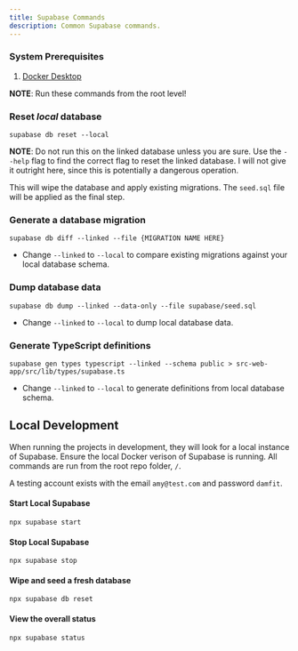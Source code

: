 ```yaml
---
title: Supabase Commands 
description: Common Supabase commands.
---
```


### System Prerequisites
1. [Docker Desktop](https://www.docker.com/products/docker-desktop/)

**NOTE**: Run these commands from the root level!

### Reset *local* database
`supabase db reset --local`

**NOTE**: Do not run this on the linked database unless you are sure.
Use the `--help` flag to find the correct flag to reset the linked database.
I will not give it outright here, since this is potentially a dangerous operation.

This will wipe the database and apply existing migrations. The
`seed.sql` file will be applied as the final step.

### Generate a database migration
`supabase db diff --linked --file {MIGRATION NAME HERE}`
* Change `--linked` to `--local` to compare existing migrations against your local database schema.

### Dump database data
`supabase db dump --linked --data-only --file supabase/seed.sql`
* Change `--linked` to `--local` to dump local database data.

### Generate TypeScript definitions
`supabase gen types typescript --linked --schema public > src-web-app/src/lib/types/supabase.ts`
* Change `--linked` to `--local` to generate definitions from local database schema.

## Local Development
When running the projects in development, they will look for a local instance of Supabase. Ensure
the local Docker verison of Supabase is running. All commands are run from the root repo folder, `/`.

A testing account exists with the email `amy@test.com` and password `damfit`.

#### Start Local Supabase
`npx supabase start`

#### Stop Local Supabase
`npx supabase stop`

#### Wipe and seed a fresh database
`npx supabase db reset`

#### View the overall status
`npx supabase status`